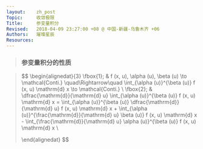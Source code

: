 ```yaml
---
layout:    zh_post
Topic:     收敛极限
Title:     参变量积分
Revised:   2018-04-09 23:27:00 +08 @ 中国-新疆-乌鲁木齐 +06
Authors:   璀璨星辰
Resources:
---
```


> ### 参变量积分的性质

> $$
> \begin{alignedat}{3}
> \fbox{1}\; & f (x, u), \alpha (u), \beta (u) \to \mathcal{Conti.} \quad\Rightarrow\quad \int_{\alpha (u)}^{\beta (u)} f (x, u) \mathrm{d} x \to \mathcal{Conti.} \\
> \fbox{2}\; & \dfrac{\mathrm{d}}{\mathrm{d} u} \int_{\alpha (u)}^{\beta (u)} f (x, u) \mathrm{d} x = \int_{\alpha (u)}^{\beta (u)} \dfrac{\mathrm{d}}{\mathrm{d} u} f (x, u) \mathrm{d} x + \int_{\alpha (u)}^{\frac{\mathrm{d}}{\mathrm{d} u} \beta (u)} f (x, u) \mathrm{d} x - \int_{\frac{\mathrm{d}}{\mathrm{d} u} \alpha (u)}^{\beta (u)} f (x, u) \mathrm{d} x \\
>
> \end{alignedat}
> $$
>

